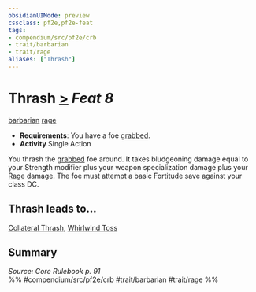 ```yaml
---
obsidianUIMode: preview
cssclass: pf2e,pf2e-feat
tags:
- compendium/src/pf2e/crb
- trait/barbarian
- trait/rage
aliases: ["Thrash"]
---
```

# Thrash  [>](rules/core-rulebook/chapter-9-playing-the-game.md#Actions "Single Action") *Feat 8*  
[barbarian](rules/traits/barbarian.md)  [rage](rules/traits/rage.md)  

- **Requirements**: You have a foe [grabbed](rules/conditions.md#Grabbed).
- **Activity** Single Action

You thrash the [grabbed](rules/conditions.md#Grabbed) foe around. It takes bludgeoning damage equal to your Strength modifier plus your weapon specialization damage plus your [Rage](rules/actions/rage.md) damage. The foe must attempt a basic Fortitude save against your class DC.

## Thrash leads to...

[Collateral Thrash](compendium/feats/collateral-thrash.md), [Whirlwind Toss](compendium/feats/whirlwind-toss-frp3.md)

## Summary

*Source: Core Rulebook p. 91*  
%% #compendium/src/pf2e/crb #trait/barbarian #trait/rage %%